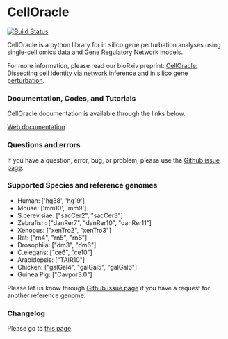 # CellOracle
[![Build Status](https://app.travis-ci.com/morris-lab/CellOracle.svg?branch=master)](https://app.travis-ci.com/morris-lab/CellOracle)

CellOracle is a python library for in silico gene perturbation analyses using single-cell omics data and Gene Regulatory Network models.

For more information, please read our bioRxiv preprint: [CellOracle: Dissecting cell identity via network inference and in silico gene perturbation](https://www.biorxiv.org/content/10.1101/2020.02.17.947416v3).


### Documentation, Codes, and Tutorials
CellOracle documentation is available through the links below.

[Web documentation](https://morris-lab.github.io/CellOracle.documentation/)


### Questions and errors
If you have a question, error, bug, or problem, please use the [Github issue page](https://github.com/morris-lab/CellOracle/issues).

### Supported Species and reference genomes

- Human: ['hg38', 'hg19']
- Mouse: ['mm10', 'mm9']
- S.cerevisiae: ["sacCer2", "sacCer3"]
- Zebrafish: ["danRer7", "danRer10", "danRer11"]
- Xenopus: ["xenTro2", "xenTro3"]
- Rat: ["rn4", "rn5", "rn6"]
- Drosophila: ["dm3", "dm6"]
- C.elegans: ["ce6", "ce10"]
- Arabidopsis: ["TAIR10"]
- Chicken: ["galGal4", "galGal5", "galGal6"]
- Guinea Pig: ["Cavpor3.0"]

Please let us know through [Github issue page](https://github.com/morris-lab/CellOracle/issues) if you have a request for another reference genome.

### Changelog

Please go to [this page](https://morris-lab.github.io/CellOracle.documentation/changelog/index.html).
